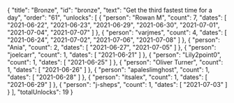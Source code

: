 {
  "title": "Bronze",
  "id": "bronze",
  "text": "Get the third fastest time for a day",
  "order": "61",
  "unlocks": [
    {
      "person": "Rowan M",
      "count": 7,
      "dates": [
        "2021-06-22",
        "2021-06-23",
        "2021-06-29",
        "2021-06-30",
        "2021-07-01",
        "2021-07-04",
        "2021-07-07"
      ]
    },
    {
      "person": "varjmes",
      "count": 4,
      "dates": [
        "2021-06-24",
        "2021-07-02",
        "2021-07-06",
        "2021-07-08"
      ]
    },
    {
      "person": "Ania",
      "count": 2,
      "dates": [
        "2021-06-27",
        "2021-07-05"
      ]
    },
    {
      "person": "joelcarr",
      "count": 1,
      "dates": [
        "2021-06-21"
      ]
    },
    {
      "person": "Lily2point0",
      "count": 1,
      "dates": [
        "2021-06-25"
      ]
    },
    {
      "person": "Oliver Turner",
      "count": 1,
      "dates": [
        "2021-06-26"
      ]
    },
    {
      "person": "apaleslimghost",
      "count": 1,
      "dates": [
        "2021-06-28"
      ]
    },
    {
      "person": "itsalex",
      "count": 1,
      "dates": [
        "2021-06-29"
      ]
    },
    {
      "person": "j-sheps",
      "count": 1,
      "dates": [
        "2021-07-03"
      ]
    }
  ],
  "totalUnlocks": 19
}